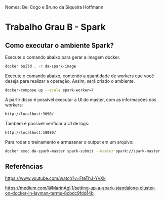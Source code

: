 Nomes: Bel Cogo e Bruno da Siqueira Hoffmann

# Trabalho Grau B - Spark

## Como executar o ambiente Spark?

Execute o comando abaixo para gerar a imagem docker.

```sh
docker build . -t da-spark-image
```

Execute o comando abaixo, contendo a quantidade de workers que você deseja para realizar a operação. Assim, será criado o ambiente.

```sh
docker-compose up --scale spark-worker=7
```

A partir disso é possível executar a UI do master, com as informações dos workers:

```sh
http://localhost:9090/
```

Também é possível verificar a UI de logs:

```sh
http://localhost:18080/
```

Para rodar o treinamento e armazenar o output em um arquivo:
```sh
docker exec da-spark-master spark-submit --master spark://spark-master:7077 --deploy-mode client ./apps/train_script.py >> output.txt
```

## Referências

https://www.youtube.com/watch?v=FteThJ-YvXk

https://medium.com/@MarinAgli1/setting-up-a-spark-standalone-cluster-on-docker-in-layman-terms-8cbdc9fdd14b